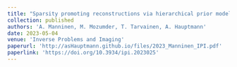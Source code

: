 ```yaml
---
title: "Sparsity promoting reconstructions via hierarchical prior models in diffuse optical tomography"
collection: published
authors: 'A. Manninen, M. Mozumder, T. Tarvainen, A. Hauptmann'
date: 2023-05-04
venue: 'Inverse Problems and Imaging'
paperurl: 'http://asHauptmann.github.io/files/2023_Manninen_IPI.pdf'
paperlink: 'https://doi.org/10.3934/ipi.2023025'
---
```

